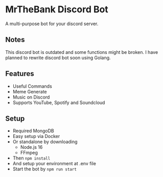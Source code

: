 # MrTheBank Discord Bot
A multi-purpose bot for your discord server.

## Notes
This discord bot is outdated and some functions might be broken. I have planned to rewrite discord bot soon using Golang.

## Features
- Useful Commands
- Meme Generate
- Music on Discord
- Supports YouTube, Spotify and Soundcloud

## Setup
- Required MongoDB
- Easy setup via Docker
- Or standalone by downloading
  - Node.js 16
  - FFmpeg
- Then `npm install`
- And setup your environment at .env file
- Start the bot by `npm run start`
